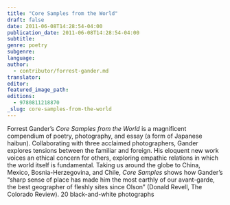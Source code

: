 ```yaml
---
title: "Core Samples from the World"
draft: false
date: 2011-06-08T14:28:54-04:00
publication_date: 2011-06-08T14:28:54-04:00
subtitle:
genre: poetry
subgenre:
language:
author:
  - contributor/forrest-gander.md
translator:
editor:
featured_image_path:
editions:
  - 9780811218870
_slug: core-samples-from-the-world
---
```


Forrest Gander’s _Core Samples from the World_ is a magnificent compendium of poetry, photography, and essay (a form of Japanese haibun). Collaborating with three acclaimed photographers, Gander explores tensions between the familiar and foreign. His eloquent new work voices an ethical concern for others, exploring empathic relations in which the world itself is fundamental. Taking us around the globe to China, Mexico, Bosnia-Herzegovina, and Chile, _Core Samples_ shows how Gander’s “sharp sense of place has made him the most earthly of our avant-garde, the best geographer of fleshly sites since Olson” (Donald Revell, The Colorado Review). 20 black-and-white photographs

